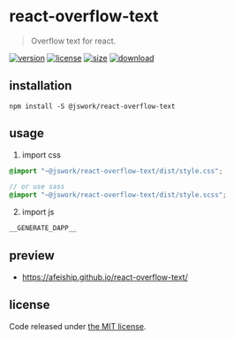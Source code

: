 # react-overflow-text
> Overflow text for react.

[![version][version-image]][version-url]
[![license][license-image]][license-url]
[![size][size-image]][size-url]
[![download][download-image]][download-url]

## installation
```shell
npm install -S @jswork/react-overflow-text
```

## usage
1. import css
  ```scss
  @import "~@jswork/react-overflow-text/dist/style.css";

  // or use sass
  @import "~@jswork/react-overflow-text/dist/style.scss";
  ```
2. import js
  ```js
__GENERATE_DAPP__
  ```

## preview
- https://afeiship.github.io/react-overflow-text/

## license
Code released under [the MIT license](https://github.com/afeiship/react-overflow-text/blob/master/LICENSE.txt).

[version-image]: https://img.shields.io/npm/v/@jswork/react-overflow-text
[version-url]: https://npmjs.org/package/@jswork/react-overflow-text

[license-image]: https://img.shields.io/npm/l/@jswork/react-overflow-text
[license-url]: https://github.com/afeiship/react-overflow-text/blob/master/LICENSE.txt

[size-image]: https://img.shields.io/bundlephobia/minzip/@jswork/react-overflow-text
[size-url]: https://github.com/afeiship/react-overflow-text/blob/master/dist/react-overflow-text.min.js

[download-image]: https://img.shields.io/npm/dm/@jswork/react-overflow-text
[download-url]: https://www.npmjs.com/package/@jswork/react-overflow-text
